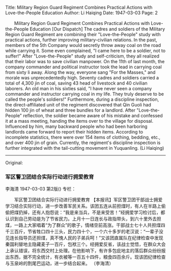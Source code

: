 Title: Military Region Guard Regiment Combines Practical Actions with Love-the-People Education
Author: Li Haiqing
Date: 1947-03-03
Page: 2

　　Military Region Guard Regiment Combines Practical Actions with Love-the-People Education
    [Our Dispatch] The cadres and soldiers of the Military Region Guard Regiment are combining their "Love-the-People" study with practical actions, further improving military-civilian relations. In the past, members of the 5th Company would secretly throw away coal on the road while carrying it. Some even complained, "I came here to be a soldier, not to suffer!" After "Love-the-People" study and self-criticism, they all realized that their labor was to save civilian manpower. On the 11th of last month, the company commander and political instructor took the lead in carrying coal from sixty li away. Along the way, everyone sang "For the Masses," and morale was unprecedentedly high. Seventy cadres and soldiers carried a total of 4,300 jin of coal, saving 43 head of livestock and 40 civilian laborers. An old man in his sixties said, "I have never seen a company commander and instructor carrying coal in my life. They truly deserve to be called the people's soldiers!" Furthermore, during a discipline inspection, the direct-affiliated unit of the regiment discovered that Qin Guoli had hidden 100 jin of wheat and three bundles for a landlord. After "Love-the-People" reflection, the soldier became aware of his mistake and confessed it at a mass meeting, handing the items over to the village for disposal. Influenced by him, many backward people who had been harboring landlords came forward to report their hidden items. According to incomplete statistics, there were over 154 items of clothing, bedding, etc., and over 400 jin of grain. Currently, the regiment's discipline inspection is further integrated with the tail-cutting movement in Yuquanling.
                (Li Haiqing)



<hr /> 

Original: 


### 军区警卫团结合实际行动进行拥爱教育
李海清
1947-03-03
第2版()
专栏：

　　军区警卫团结合实际行动进行拥爱教育
    【本报讯】军区警卫团干部战士拥爱学习结合实际行动，进一步改善军民关系。该团五连从前担煤时，有人在半路上偷偷把煤扔掉，还有人抱怨说：“我是来当兵，不是来受苦！”经拥爱学习检讨后，都认识到自己劳动是为了节省民力。上月十一日连长与政指带头，到六十里外去担煤，一路上大家唱着“为了群众”的歌子，情绪空前高涨。干部战士七十人共担煤四千三百斤，节省牲口四十三头，民力四十个，一个六十多岁的老汉说：“一辈子没见连长指导员还担煤，真不愧人民的子弟兵呵！”又该团直属队在纪律检查中发现秦国利替地主隐藏麦子一百斤，包袱三个。经拥爱反省，该战士觉悟，在群众大会上承认错误，将东西交村上处理。在他影响下，有许多包庇地主的落后群众纷纷报出东西，据不完全统计，有衣被等一百五十四件，粮食四百余斤。现该团纪律检查与玉泉岭的割尾巴运动，进一步结合起来。
                （李海清）
